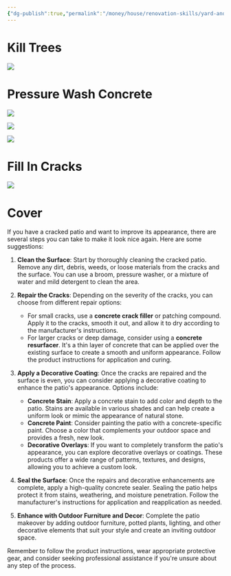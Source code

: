 ```yaml
---
{"dg-publish":true,"permalink":"/money/house/renovation-skills/yard-and-outside/patio/","tags":["oakmore"],"created":"Jul 07, 2023, 11:14 PM"}
---
```



# Kill Trees

![](https://lh3.googleusercontent.com/pw/AIL4fc8KjEuEedWcLvyotZdhBDIV2zB_SGBfTGTJsbDV-0-EYOMeVzA-_phSMCktRIV-pvbU6I9832dUzQm8aLBR9FzleoKzG5ghjouOE6LaJibdpy24DxUyGvhVgjQ3EoM0vuvUU9x3SkblLFesNhjv37-9-Q=w941-h1255-s-no?authuser=1)

# Pressure Wash Concrete

![](https://lh3.googleusercontent.com/pw/AIL4fc9MOgej6e-ijktFcy5IXEAqSX8Tx4LlxH2zqPTfEAvKUX1O5jRTxZfuSuZIlbivY6FM_HnWRCiomK8KTxTHKzYsNsbWJhExJfR6nKQbPif2OQT7DOGOfelelOXje5zds1UszVfCK2eR77OYWai8uqb9Iw=w1673-h1255-s-no?authuser=1)

![](https://lh3.googleusercontent.com/pw/AIL4fc96EyHDjcWLT9Zo-nHIT65sMjODm6mhv3ICaPIwVcEMMYy_C0t6axEIVl3hYUUp2xc44wITRU708z8ue67iD4-GDG96Gzfq6Bq7Aaw6gwjYktQKPjBWOmSJ_9oZmp3is-yM8s09Td6MSaoLXnOgpOutIA=w1600-h1200-s-no?authuser=1)

![](https://lh3.googleusercontent.com/pw/AIL4fc-ngMEXyvSl5XYZyPBG-nCsJnqb6vpX5fB5sET2OI9PvU75N2KQxzzlhvjMpstShQU7UG_As2XZ1yH9L8s5B296ZVPu2B132MGKXQN_98oOD2hWauJ_xE6dwLRJf3NGHdOY8xs1_f24JKD_vOAf-M8k8g=w1600-h1200-s-no?authuser=1)



# Fill In Cracks

![](https://lh3.googleusercontent.com/pw/AIL4fc8yXDuCPiLa0KYSTTS0JpgnEXtLIcrnwvvg84-wkPMj_COiDRx0L4QJvVxY7jk0_arpxg_GH0tZijvtS470JJUctmTGAdmzPQnA1wrqypO9I6_X6orII_8RZPX1B6nhBmqDa9oUm5bQSLTuO3sSffXRDw=w941-h1255-s-no?authuser=1)

# Cover

If you have a cracked patio and want to improve its appearance, there are several steps you can take to make it look nice again. Here are some suggestions:

1. **Clean the Surface**: Start by thoroughly cleaning the cracked patio. Remove any dirt, debris, weeds, or loose materials from the cracks and the surface. You can use a broom, pressure washer, or a mixture of water and mild detergent to clean the area.
    
2. **Repair the Cracks**: Depending on the severity of the cracks, you can choose from different repair options:
    
    - For small cracks, use a **concrete crack filler** or patching compound. Apply it to the cracks, smooth it out, and allow it to dry according to the manufacturer's instructions.
    - For larger cracks or deep damage, consider using a **concrete resurfacer**. It's a thin layer of concrete that can be applied over the existing surface to create a smooth and uniform appearance. Follow the product instructions for application and curing.
3. **Apply a Decorative Coating**: Once the cracks are repaired and the surface is even, you can consider applying a decorative coating to enhance the patio's appearance. Options include:
    
    - **Concrete Stain**: Apply a concrete stain to add color and depth to the patio. Stains are available in various shades and can help create a uniform look or mimic the appearance of natural stone.
    - **Concrete Paint**: Consider painting the patio with a concrete-specific paint. Choose a color that complements your outdoor space and provides a fresh, new look.
    - **Decorative Overlays**: If you want to completely transform the patio's appearance, you can explore decorative overlays or coatings. These products offer a wide range of patterns, textures, and designs, allowing you to achieve a custom look.
4. **Seal the Surface**: Once the repairs and decorative enhancements are complete, apply a high-quality concrete sealer. Sealing the patio helps protect it from stains, weathering, and moisture penetration. Follow the manufacturer's instructions for application and reapplication as needed.
    
5. **Enhance with Outdoor Furniture and Decor**: Complete the patio makeover by adding outdoor furniture, potted plants, lighting, and other decorative elements that suit your style and create an inviting outdoor space.
    

Remember to follow the product instructions, wear appropriate protective gear, and consider seeking professional assistance if you're unsure about any step of the process.